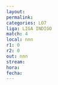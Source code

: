 ```yaml
---
layout: 
permalink: 
categories: LO7
liga: LIGA INDIGO
match: 4
local: nnn
r1: 0
r2: 0
out: nnn
stream: 
hora: 
fecha:
---
```

